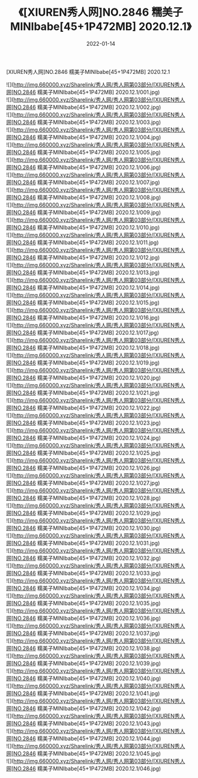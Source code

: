 ﻿---
layout: post
title:  《[XIUREN秀人网]NO.2846 糯美子MINIbabe[45+1P472MB] 2020.12.1》
date:   2022-01-14
img: http://img.660000.xyz/Sharelink/秀人网/秀人网第03部分/[XIUREN秀人网]NO.2846 糯美子MINIbabe[45+1P472MB] 2020.12.1/000.jpg
categories: [美女, 清纯, 唯美]
---

[XIUREN秀人网]NO.2846 糯美子MINIbabe[45+1P472MB] 2020.12.1

 ![](http://img.660000.xyz/Sharelink/秀人网/秀人网第03部分/[XIUREN秀人网]NO.2846 糯美子MINIbabe[45+1P472MB] 2020.12.1/001.jpg) <br>![](http://img.660000.xyz/Sharelink/秀人网/秀人网第03部分/[XIUREN秀人网]NO.2846 糯美子MINIbabe[45+1P472MB] 2020.12.1/002.jpg) <br>![](http://img.660000.xyz/Sharelink/秀人网/秀人网第03部分/[XIUREN秀人网]NO.2846 糯美子MINIbabe[45+1P472MB] 2020.12.1/003.jpg) <br>![](http://img.660000.xyz/Sharelink/秀人网/秀人网第03部分/[XIUREN秀人网]NO.2846 糯美子MINIbabe[45+1P472MB] 2020.12.1/004.jpg) <br>![](http://img.660000.xyz/Sharelink/秀人网/秀人网第03部分/[XIUREN秀人网]NO.2846 糯美子MINIbabe[45+1P472MB] 2020.12.1/005.jpg) <br>![](http://img.660000.xyz/Sharelink/秀人网/秀人网第03部分/[XIUREN秀人网]NO.2846 糯美子MINIbabe[45+1P472MB] 2020.12.1/006.jpg) <br>![](http://img.660000.xyz/Sharelink/秀人网/秀人网第03部分/[XIUREN秀人网]NO.2846 糯美子MINIbabe[45+1P472MB] 2020.12.1/007.jpg) <br>![](http://img.660000.xyz/Sharelink/秀人网/秀人网第03部分/[XIUREN秀人网]NO.2846 糯美子MINIbabe[45+1P472MB] 2020.12.1/008.jpg) <br>![](http://img.660000.xyz/Sharelink/秀人网/秀人网第03部分/[XIUREN秀人网]NO.2846 糯美子MINIbabe[45+1P472MB] 2020.12.1/009.jpg) <br>![](http://img.660000.xyz/Sharelink/秀人网/秀人网第03部分/[XIUREN秀人网]NO.2846 糯美子MINIbabe[45+1P472MB] 2020.12.1/010.jpg) <br>![](http://img.660000.xyz/Sharelink/秀人网/秀人网第03部分/[XIUREN秀人网]NO.2846 糯美子MINIbabe[45+1P472MB] 2020.12.1/011.jpg) <br>![](http://img.660000.xyz/Sharelink/秀人网/秀人网第03部分/[XIUREN秀人网]NO.2846 糯美子MINIbabe[45+1P472MB] 2020.12.1/012.jpg) <br>![](http://img.660000.xyz/Sharelink/秀人网/秀人网第03部分/[XIUREN秀人网]NO.2846 糯美子MINIbabe[45+1P472MB] 2020.12.1/013.jpg) <br>![](http://img.660000.xyz/Sharelink/秀人网/秀人网第03部分/[XIUREN秀人网]NO.2846 糯美子MINIbabe[45+1P472MB] 2020.12.1/014.jpg) <br>![](http://img.660000.xyz/Sharelink/秀人网/秀人网第03部分/[XIUREN秀人网]NO.2846 糯美子MINIbabe[45+1P472MB] 2020.12.1/015.jpg) <br>![](http://img.660000.xyz/Sharelink/秀人网/秀人网第03部分/[XIUREN秀人网]NO.2846 糯美子MINIbabe[45+1P472MB] 2020.12.1/016.jpg) <br>![](http://img.660000.xyz/Sharelink/秀人网/秀人网第03部分/[XIUREN秀人网]NO.2846 糯美子MINIbabe[45+1P472MB] 2020.12.1/017.jpg) <br>![](http://img.660000.xyz/Sharelink/秀人网/秀人网第03部分/[XIUREN秀人网]NO.2846 糯美子MINIbabe[45+1P472MB] 2020.12.1/018.jpg) <br>![](http://img.660000.xyz/Sharelink/秀人网/秀人网第03部分/[XIUREN秀人网]NO.2846 糯美子MINIbabe[45+1P472MB] 2020.12.1/019.jpg) <br>![](http://img.660000.xyz/Sharelink/秀人网/秀人网第03部分/[XIUREN秀人网]NO.2846 糯美子MINIbabe[45+1P472MB] 2020.12.1/020.jpg) <br>![](http://img.660000.xyz/Sharelink/秀人网/秀人网第03部分/[XIUREN秀人网]NO.2846 糯美子MINIbabe[45+1P472MB] 2020.12.1/021.jpg) <br>![](http://img.660000.xyz/Sharelink/秀人网/秀人网第03部分/[XIUREN秀人网]NO.2846 糯美子MINIbabe[45+1P472MB] 2020.12.1/022.jpg) <br>![](http://img.660000.xyz/Sharelink/秀人网/秀人网第03部分/[XIUREN秀人网]NO.2846 糯美子MINIbabe[45+1P472MB] 2020.12.1/023.jpg) <br>![](http://img.660000.xyz/Sharelink/秀人网/秀人网第03部分/[XIUREN秀人网]NO.2846 糯美子MINIbabe[45+1P472MB] 2020.12.1/024.jpg) <br>![](http://img.660000.xyz/Sharelink/秀人网/秀人网第03部分/[XIUREN秀人网]NO.2846 糯美子MINIbabe[45+1P472MB] 2020.12.1/025.jpg) <br>![](http://img.660000.xyz/Sharelink/秀人网/秀人网第03部分/[XIUREN秀人网]NO.2846 糯美子MINIbabe[45+1P472MB] 2020.12.1/026.jpg) <br>![](http://img.660000.xyz/Sharelink/秀人网/秀人网第03部分/[XIUREN秀人网]NO.2846 糯美子MINIbabe[45+1P472MB] 2020.12.1/027.jpg) <br>![](http://img.660000.xyz/Sharelink/秀人网/秀人网第03部分/[XIUREN秀人网]NO.2846 糯美子MINIbabe[45+1P472MB] 2020.12.1/028.jpg) <br>![](http://img.660000.xyz/Sharelink/秀人网/秀人网第03部分/[XIUREN秀人网]NO.2846 糯美子MINIbabe[45+1P472MB] 2020.12.1/029.jpg) <br>![](http://img.660000.xyz/Sharelink/秀人网/秀人网第03部分/[XIUREN秀人网]NO.2846 糯美子MINIbabe[45+1P472MB] 2020.12.1/030.jpg) <br>![](http://img.660000.xyz/Sharelink/秀人网/秀人网第03部分/[XIUREN秀人网]NO.2846 糯美子MINIbabe[45+1P472MB] 2020.12.1/031.jpg) <br>![](http://img.660000.xyz/Sharelink/秀人网/秀人网第03部分/[XIUREN秀人网]NO.2846 糯美子MINIbabe[45+1P472MB] 2020.12.1/032.jpg) <br>![](http://img.660000.xyz/Sharelink/秀人网/秀人网第03部分/[XIUREN秀人网]NO.2846 糯美子MINIbabe[45+1P472MB] 2020.12.1/033.jpg) <br>![](http://img.660000.xyz/Sharelink/秀人网/秀人网第03部分/[XIUREN秀人网]NO.2846 糯美子MINIbabe[45+1P472MB] 2020.12.1/034.jpg) <br>![](http://img.660000.xyz/Sharelink/秀人网/秀人网第03部分/[XIUREN秀人网]NO.2846 糯美子MINIbabe[45+1P472MB] 2020.12.1/035.jpg) <br>![](http://img.660000.xyz/Sharelink/秀人网/秀人网第03部分/[XIUREN秀人网]NO.2846 糯美子MINIbabe[45+1P472MB] 2020.12.1/036.jpg) <br>![](http://img.660000.xyz/Sharelink/秀人网/秀人网第03部分/[XIUREN秀人网]NO.2846 糯美子MINIbabe[45+1P472MB] 2020.12.1/037.jpg) <br>![](http://img.660000.xyz/Sharelink/秀人网/秀人网第03部分/[XIUREN秀人网]NO.2846 糯美子MINIbabe[45+1P472MB] 2020.12.1/038.jpg) <br>![](http://img.660000.xyz/Sharelink/秀人网/秀人网第03部分/[XIUREN秀人网]NO.2846 糯美子MINIbabe[45+1P472MB] 2020.12.1/039.jpg) <br>![](http://img.660000.xyz/Sharelink/秀人网/秀人网第03部分/[XIUREN秀人网]NO.2846 糯美子MINIbabe[45+1P472MB] 2020.12.1/040.jpg) <br>![](http://img.660000.xyz/Sharelink/秀人网/秀人网第03部分/[XIUREN秀人网]NO.2846 糯美子MINIbabe[45+1P472MB] 2020.12.1/041.jpg) <br>![](http://img.660000.xyz/Sharelink/秀人网/秀人网第03部分/[XIUREN秀人网]NO.2846 糯美子MINIbabe[45+1P472MB] 2020.12.1/042.jpg) <br>![](http://img.660000.xyz/Sharelink/秀人网/秀人网第03部分/[XIUREN秀人网]NO.2846 糯美子MINIbabe[45+1P472MB] 2020.12.1/043.jpg) <br>![](http://img.660000.xyz/Sharelink/秀人网/秀人网第03部分/[XIUREN秀人网]NO.2846 糯美子MINIbabe[45+1P472MB] 2020.12.1/044.jpg) <br>![](http://img.660000.xyz/Sharelink/秀人网/秀人网第03部分/[XIUREN秀人网]NO.2846 糯美子MINIbabe[45+1P472MB] 2020.12.1/045.jpg) <br>![](http://img.660000.xyz/Sharelink/秀人网/秀人网第03部分/[XIUREN秀人网]NO.2846 糯美子MINIbabe[45+1P472MB] 2020.12.1/046.jpg) <br>